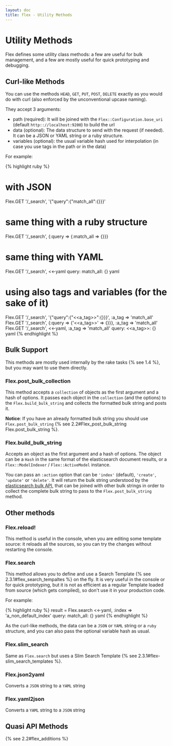 ```yaml
---
layout: doc
title: flex - Utility Methods
---
```


# Utility Methods

Flex defines some utility class methods: a few are useful for bulk management, and a few are mostly useful for quick prototyping and debugging.


## Curl-like Methods

You can use the methods `HEAD`, `GET`, `PUT`, `POST`, `DELETE` exactly as you would do with curl (also enforced by the unconventional upcase naming).

They accept 3 arguments:

* path (required): It will be joined with the `Flex::Configuration.base_uri` (default `http:://localhost:9200`) to build the url
* data (optional): The data structure to send with the request (if needed). It can be a JSON or YAML string or a ruby structure.
* variables (optional): the usual variable hash used for interpolation (in case you use tags in the path or in the data)

For example:

{% highlight ruby %}
# with JSON
Flex.GET '/_search', '{"query":{"match_all":{}}}'

# same thing with a ruby structure
Flex.GET '/_search', {:query => {:match_all => {}}}

# same thing with YAML
Flex.GET '/_search', <<-yaml
  query:
    match_all: {}
  yaml

# using also tags and variables (for the sake of it)
Flex.GET '/_search', '{"query":{"<<a_tag>>":{}}}', :a_tag => 'match_all'
Flex.GET '/_search',  {:query => {'<<a_tag>>' => {}}}, :a_tag => 'match_all'
Flex.GET '/_search', <<-yaml, :a_tag => 'match_all'
query:
  <<a_tag>>: {}
yaml
{% endhighlight %}

## Bulk Support

This methods are mostly used internally by the rake tasks {% see 1.4 %}, but you may want to use them directly.

### Flex.post_bulk_collection

This method accepts a `collection` of objects as the first argument and a hash of options. It passes each object in the `collection` (and the options) to the `Flex.build_bulk_string` and collects the formatted bulk string and posts it.

**Notice**: If you have an already formatted bulk string you should use `Flex.post_bulk_string` {% see 2.2#Flex_post_bulk_string Flex.post_bulk_string %}.

### Flex.build_bulk_string

Accepts an object as the first argument and a hash of options. The object can be a `Hash` in the same format of the elasticsearch document results, or a `Flex::ModelIndexer` / `Flex::ActiveModel` instance.

 You can pass an `:action` option that can be `'index'` (default), `'create'`, `'update'` or `'delete'`. It will return the bulk string understood by the [elasticsearch bulk API](http://www.elasticsearch.org/guide/reference/api/bulk/), that can be joined with other bulk strings in order to collect the complete bulk string to pass to the `Flex.post_bulk_string` method.

## Other methods

### Flex.reload!

This method is useful in the console, when you are editing some template source: it reloads all the sources, so you can try the changes without restarting the console.

### Flex.search

This method allows you to define and use a Search Template {% see 2.3.1#flex_search_tempaltes %} on the fly. It is very useful in the console or for quick prototyping, but it is not as efficient as a regular Template loaded from source (which gets compiled), so don't use it in your production code.

For example:

{% highlight ruby %}
result = Flex.search <<-yaml, :index => 'a_non_default_index'
           query:
             match_all: {}
         yaml
{% endhighlight %}

As the curl-like methods, the data can be a `JSON` or `YAML` string or a `ruby` structure, and you can also pass the optional variable hash as usual.

### Flex.slim_search

Same as `Flex.search` but uses a Slim Search Template {% see 2.3.1#flex-slim_search_templates %}.

### Flex.json2yaml

Converts a `JSON` string to a `YAML` string

### Flex.yaml2json

Converts a `YAML` string to a `JSON` string

## Quasi API Methods

{% see 2.2#flex_additions %}

